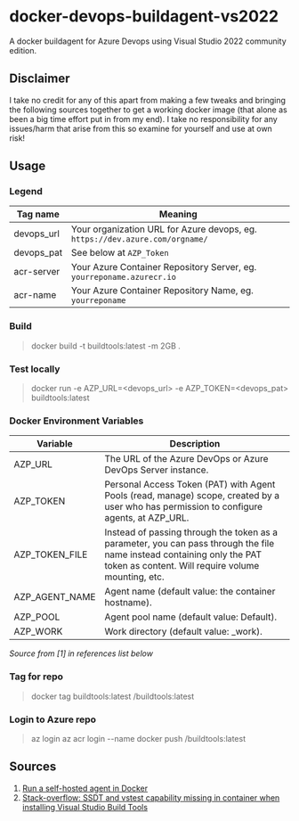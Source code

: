 # docker-devops-buildagent-vs2022

A docker buildagent for Azure Devops using Visual Studio 2022 community edition.

## Disclaimer

I take no credit for any of this apart from making a few tweaks and bringing the following sources together to get a working docker image (that alone as been a big time effort put in from my end). I take no responsibility for any issues/harm that arise from this so examine for yourself and use at own risk!

## Usage

### Legend

| Tag name | Meaning |
|-|-|
| devops_url | Your organization URL for Azure devops, eg. `https://dev.azure.com/orgname/` |
| devops_pat | See below at `AZP_Token` |
| acr-server | Your Azure Container Repository Server, eg. `yourreponame.azurecr.io` |
| acr-name | Your Azure Container Repository Name, eg. `yourreponame` |

### Build

> docker build -t buildtools:latest -m 2GB .

### Test locally

> docker run -e AZP_URL=<devops_url> -e AZP_TOKEN=<devops_pat> buildtools:latest

### Docker Environment Variables

| Variable | Description|
|-|-|
| AZP_URL | The URL of the Azure DevOps or Azure DevOps Server instance. |
| AZP_TOKEN | Personal Access Token (PAT) with Agent Pools (read, manage) scope, created by a user who has permission to configure agents, at AZP_URL. |
| AZP_TOKEN_FILE | Instead of passing through the token as a parameter, you can pass through the file name instead containing only the PAT token as content. Will require volume mounting, etc. |
| AZP_AGENT_NAME | Agent name (default value: the container hostname). |
| AZP_POOL | Agent pool name (default value: Default). |
| AZP_WORK | Work directory (default value: _work). |

_Source from [1] in references list below_

### Tag for repo

> docker tag buildtools:latest <acr-server>/buildtools:latest

### Login to Azure repo

> az login
> az acr login --name <acr-name>
> docker push <acr-server>/buildtools:latest

## Sources

1. [Run a self-hosted agent in Docker](https://docs.microsoft.com/en-us/azure/devops/pipelines/agents/docker?view=azure-devops#windows)
2. [Stack-overflow: SSDT and vstest capability missing in container when installing Visual Studio Build Tools](https://stackoverflow.com/a/60191980/802755)